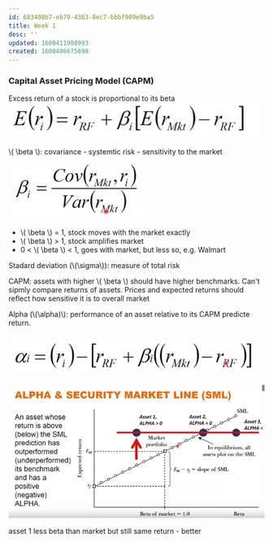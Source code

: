 ```yaml
---
id: 683498b7-eb79-4363-8ec7-bbbf909e9ba5
title: Week 1
desc: ''
updated: 1608411908993
created: 1608406675698
---
```


### Capital Asset Pricing Model (CAPM)

Excess return of a stock is proportional to its beta 
 ![](/assets/images/2020-12-19-14-39-00.png)

 \\( \beta \\): covariance - systemtic risk - sensitivity to the market 

 ![](/assets/images/2020-12-19-14-39-52.png)

 
- \\( \beta \\) = 1, stock moves with the market exactly
- \\( \beta \\) > 1, stock amplifies market
- 0 < \\( \beta \\) < 1, goes with market, but less so, e.g. Walmart 

Stadard deviation (\\(\sigma\\)): measure of total risk  

CAPM: assets with higher \\( \beta \\) should have higher benchmarks. Can't sipmly compare returns of assets. Prices and expected returns should reflect how sensitive it is to overall market 

Alpha (\\(\alpha)\\): performance of an asset relative to its CAPM predicte return. 

 ![](/assets/images/2020-12-19-14-51-28.png)


 ![](/assets/images/2020-12-19-15-53-59.png)

 asset 1 less beta than market but still same return - better 